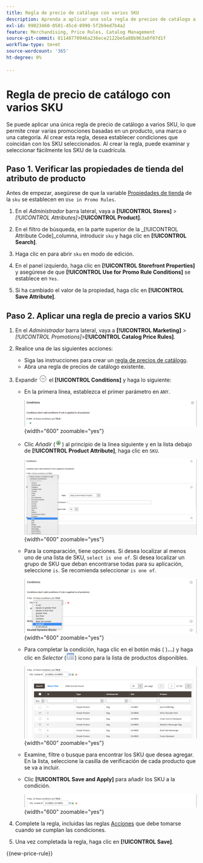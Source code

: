 ```yaml
---
title: Regla de precio de catálogo con varios SKU
description: Aprenda a aplicar una sola regla de precios de catálogo a varios SKU.
exl-id: 99023460-0501-45cd-8990-5f2b9ed7b4a2
feature: Merchandising, Price Rules, Catalog Management
source-git-commit: 01148770946a236ece2122be5a88b963a0f07d1f
workflow-type: tm+mt
source-wordcount: '365'
ht-degree: 0%

---
```


# Regla de precio de catálogo con varios SKU

Se puede aplicar una única regla de precio de catálogo a varios SKU, lo que permite crear varias promociones basadas en un producto, una marca o una categoría. Al crear esta regla, desea establecer condiciones que coincidan con los SKU seleccionados. Al crear la regla, puede examinar y seleccionar fácilmente los SKU de la cuadrícula.

## Paso 1. Verificar las propiedades de tienda del atributo de producto

Antes de empezar, asegúrese de que la variable [Propiedades de tienda](../catalog/attribute-product-create.md#step-4-describe-the-storefront-properties) de la `sku` se establecen en `Use in Promo Rules`.

1. En el _Administrador_ barra lateral, vaya a **[!UICONTROL Stores]** > _[!UICONTROL Attributes]_>**[!UICONTROL Product]**.

1. En el filtro de búsqueda, en la parte superior de la _[!UICONTROL Attribute Code]_columna, introducir `sku` y haga clic en **[!UICONTROL Search]**.

1. Haga clic en para abrir `sku` en modo de edición.

1. En el panel izquierdo, haga clic en **[!UICONTROL Storefront Properties]** y asegúrese de que **[!UICONTROL Use for Promo Rule Conditions]** se establece en `Yes`.

1. Si ha cambiado el valor de la propiedad, haga clic en **[!UICONTROL Save Attribute]**.

## Paso 2. Aplicar una regla de precio a varios SKU

1. En el _Administrador_ barra lateral, vaya a **[!UICONTROL Marketing]** > _[!UICONTROL Promotions]_>**[!UICONTROL Catalog Price Rules]**.

1. Realice una de las siguientes acciones:

   - Siga las instrucciones para crear un [regla de precios de catálogo](price-rules-catalog.md).
   - Abra una regla de precios de catálogo existente.

1. Expandir ![Selector de expansión](../assets/icon-display-expand.png) el **[!UICONTROL Conditions]** y haga lo siguiente:

   - En la primera línea, establezca el primer parámetro en `ANY`.

     ![Condición de regla de precio de catálogo: CUALQUIERA](./assets/multiple-skus-condition1.png){width="600" zoomable="yes"}

   - Clic _Añadir_ (![Icono Agregar](../assets/icon-add-green-circle.png)) al principio de la línea siguiente y en la lista debajo de **[!UICONTROL Product Attribute]**, haga clic en `SKU`.

     ![Condición de regla de precio de catálogo: SKU es una de](./assets/multiple-skus-condition1a.png){width="600" zoomable="yes"}

   - Para la comparación, tiene opciones. Si desea localizar al menos uno de una lista de SKU, `select is one of`. Si desea localizar un grupo de SKU que deban encontrarse todas para su aplicación, seleccione `is`. Se recomienda seleccionar `is one of`.

     ![Condición de regla de precio de catálogo: SKU es una de](./assets/multiple-skus-condition1b.png){width="600" zoomable="yes"}

   - Para completar la condición, haga clic en el botón más ( )**...**) y haga clic en _Selector_ (![Icono de lista](../assets/icon-list-chooser.png)) icono para la lista de productos disponibles.

     ![Condición de regla de precio de catálogo: varios SKU](./assets/multiple-skus-condition2b.png){width="600" zoomable="yes"}

   - Examine, filtre o busque para encontrar los SKU que desea agregar. En la lista, seleccione la casilla de verificación de cada producto que se va a incluir.

   - Clic **[!UICONTROL Save and Apply]** para añadir los SKU a la condición.

     ![Condición de regla de precio de catálogo: varios SKU](./assets/multiple-skus-condition2.png){width="600" zoomable="yes"}

1. Complete la regla, incluidas las reglas [Acciones](price-rules-catalog.md) que debe tomarse cuando se cumplan las condiciones.

1. Una vez completada la regla, haga clic en **[!UICONTROL Save]**.

{{new-price-rule}}
